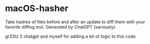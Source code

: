 # macOS-hasher
Take hashes of files before and after an update to diff them with your favorite diffing tool. Generated by ChatGPT (seriously).

gr33tz 2 chatgpt and myself for adding a bit of logic to this code.
